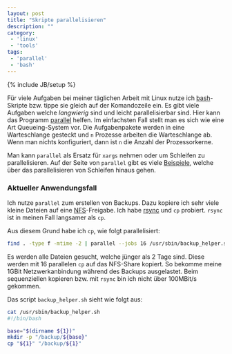 ```yaml
---
layout: post
title: "Skripte parallelisieren"
description: ""
category:
 - 'linux'
 - 'tools'
tags:
 - 'parallel'
 - 'bash'
---
```

{% include JB/setup %}

Für viele Aufgaben bei meiner täglichen Arbeit mit Linux nutze ich [bash]-Skripte bzw. tippe sie gleich auf der Komandozeile ein. Es gibt viele Aufgaben welche _langwierig_ sind und leicht parallelisierbar sind. Hier kann das Programm [parallel] helfen. Im einfachsten Fall stellt man es sich wie eine Art Queueing-System vor. Die Aufgabenpakete werden in eine Warteschlange gesteckt und `n` Prozesse arbeiten die Warteschlange ab. Wenn man nichts konfiguriert, dann ist `n` die Anzahl der Prozessorkerne.

Man kann `parallel` als Ersatz für `xargs` nehmen oder um Schleifen zu parallelisieren. Auf der Seite von `parallel` gibt es viele [Beispiele], welche über das parallelisieren von Schleifen hinaus gehen.

### Aktueller Anwendungsfall
Ich nutze `parallel` zum erstellen von Backups. Dazu kopiere ich sehr viele kleine Dateien auf eine [NFS]-Freigabe. Ich habe [rsync] und `cp` probiert. `rsync` ist in meinen Fall langsamer als `cp`.

Aus diesem Grund habe ich `cp`, wie folgt parallelisiert:

``` sh
find . -type f -mtime -2 | parallel --jobs 16 /usr/sbin/backup_helper.sh {}
```

Es werden alle Dateien gesucht, welche jünger als 2 Tage sind. Diese werden mit 16 parallelen `cp` auf das NFS-Share kopiert. So bekomme meine 1GBit Netzwerkanbindung während des Backups ausgelastet. Beim sequenziellen kopieren bzw. mit `rsync` bin ich nicht über 100MBit/s gekommen.

Das script `backup_helper.sh` sieht wie folgt aus:

``` sh
cat /usr/sbin/backup_helper.sh
#!/bin/bash

base="$(dirname ${1})"
mkdir -p "/backup/${base}"
cp "${1}" "/backup/${1}"
```



[bash]: http://tiswww.case.edu/php/chet/bash/bashtop.html
[rsync]: http://rsync.samba.org/
[parallel]: http://www.gnu.org/software/parallel/
[Beispiele]: http://www.gnu.org/software/parallel/man.html
[NFS]: http://de.wikipedia.org/wiki/Network_File_System
